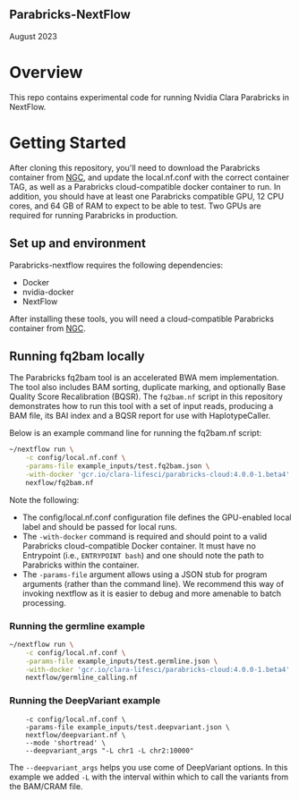 Parabricks-NextFlow
-------------------
August 2023

# Overview
This repo contains experimental code for running Nvidia Clara Parabricks in NextFlow.


# Getting Started
After cloning this repository, you'll need to download the Parabricks container from [NGC](https://catalog.ngc.nvidia.com/orgs/nvidia/teams/clara/containers/clara-parabricks), and update the local.nf.conf with the correct container TAG, as well as a Parabricks cloud-compatible docker container to run. In addition, you should have at least one Parabricks compatible GPU, 12 CPU cores, and 64 GB of RAM to expect to be able to test. Two GPUs are required
for running Parabricks in production.

## Set up and environment
Parabricks-nextflow requires the following dependencies:
- Docker
- nvidia-docker
- NextFlow

After installing these tools, you will need a cloud-compatible Parabricks container from [NGC](https://catalog.ngc.nvidia.com/orgs/nvidia/teams/clara/containers/clara-parabricks).


## Running fq2bam locally

The Parabricks fq2bam tool is an accelerated BWA mem implementation. The tool also includes BAM sorting, duplicate marking, and optionally Base Quality Score Recalibration (BQSR). The `fq2bam.nf` script in this repository demonstrates how to run this tool with a set of input reads, producing a BAM file, its BAI index and a BQSR report for use with HaplotypeCaller.

Below is an example command line for running the fq2bam.nf script:

```bash
~/nextflow run \
    -c config/local.nf.conf \
    -params-file example_inputs/test.fq2bam.json \
    -with-docker 'gcr.io/clara-lifesci/parabricks-cloud:4.0.0-1.beta4' \
    nexflow/fq2bam.nf
```

Note the following:
- The config/local.nf.conf configuration file defines the GPU-enabled local label and should be passed for local runs.
- The `-with-docker` command is required and should point to a valid Parabricks cloud-compatible Docker container. It must have no Entrypoint (i.e., `ENTRYPOINT bash`) and one should note the path to Parabricks within the container.
- The `-params-file` argument allows using a JSON stub for program arguments (rather than the command line). We recommend this way of invoking nextflow as it is easier to debug and more amenable to batch processing.

### Running the germline example

```bash
~/nextflow run \
    -c config/local.nf.conf \
    -params-file example_inputs/test.germline.json \
    -with-docker 'gcr.io/clara-lifesci/parabricks-cloud:4.0.0-1.beta4' \
    nextflow/germline_calling.nf
```
### Running the DeepVariant example

```nextflow run \
    -c config/local.nf.conf \
    -params-file example_inputs/test.deepvariant.json \
    nextflow/deepvariant.nf \
    --mode 'shortread' \
    --deepvariant_args "-L chr1 -L chr2:10000"
```
The `--deepvariant_args` helps you use come of DeepVariant options. In this example we added `-L` with the interval within which to call the variants from the BAM/CRAM file. 


